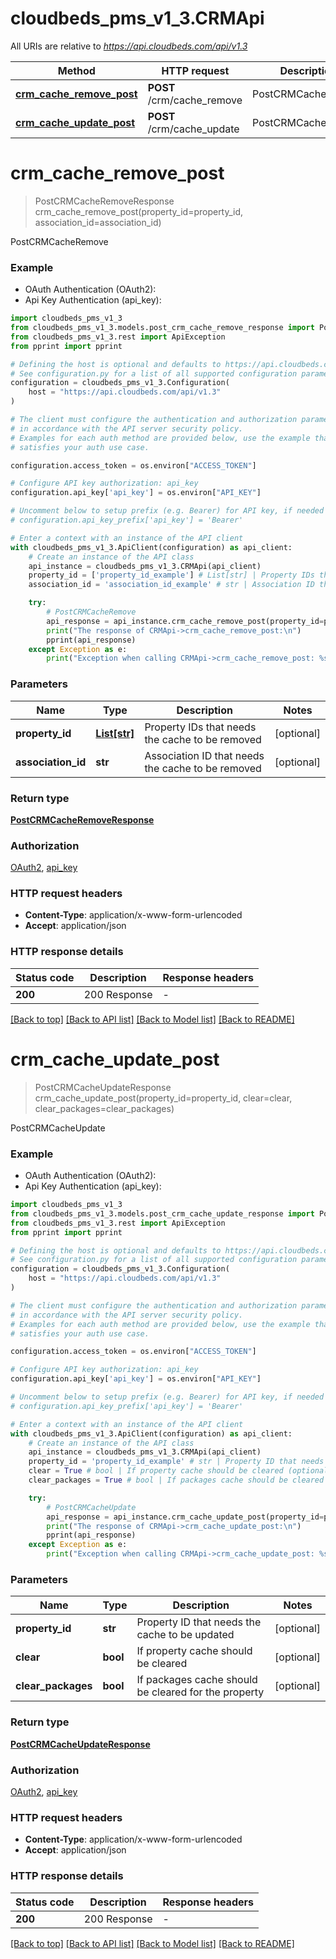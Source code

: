 # cloudbeds_pms_v1_3.CRMApi

All URIs are relative to *https://api.cloudbeds.com/api/v1.3*

Method | HTTP request | Description
------------- | ------------- | -------------
[**crm_cache_remove_post**](CRMApi.md#crm_cache_remove_post) | **POST** /crm/cache_remove | PostCRMCacheRemove
[**crm_cache_update_post**](CRMApi.md#crm_cache_update_post) | **POST** /crm/cache_update | PostCRMCacheUpdate


# **crm_cache_remove_post**
> PostCRMCacheRemoveResponse crm_cache_remove_post(property_id=property_id, association_id=association_id)

PostCRMCacheRemove



### Example

* OAuth Authentication (OAuth2):
* Api Key Authentication (api_key):

```python
import cloudbeds_pms_v1_3
from cloudbeds_pms_v1_3.models.post_crm_cache_remove_response import PostCRMCacheRemoveResponse
from cloudbeds_pms_v1_3.rest import ApiException
from pprint import pprint

# Defining the host is optional and defaults to https://api.cloudbeds.com/api/v1.3
# See configuration.py for a list of all supported configuration parameters.
configuration = cloudbeds_pms_v1_3.Configuration(
    host = "https://api.cloudbeds.com/api/v1.3"
)

# The client must configure the authentication and authorization parameters
# in accordance with the API server security policy.
# Examples for each auth method are provided below, use the example that
# satisfies your auth use case.

configuration.access_token = os.environ["ACCESS_TOKEN"]

# Configure API key authorization: api_key
configuration.api_key['api_key'] = os.environ["API_KEY"]

# Uncomment below to setup prefix (e.g. Bearer) for API key, if needed
# configuration.api_key_prefix['api_key'] = 'Bearer'

# Enter a context with an instance of the API client
with cloudbeds_pms_v1_3.ApiClient(configuration) as api_client:
    # Create an instance of the API class
    api_instance = cloudbeds_pms_v1_3.CRMApi(api_client)
    property_id = ['property_id_example'] # List[str] | Property IDs that needs the cache to be removed (optional)
    association_id = 'association_id_example' # str | Association ID that needs the cache to be removed (optional)

    try:
        # PostCRMCacheRemove
        api_response = api_instance.crm_cache_remove_post(property_id=property_id, association_id=association_id)
        print("The response of CRMApi->crm_cache_remove_post:\n")
        pprint(api_response)
    except Exception as e:
        print("Exception when calling CRMApi->crm_cache_remove_post: %s\n" % e)
```



### Parameters


Name | Type | Description  | Notes
------------- | ------------- | ------------- | -------------
 **property_id** | [**List[str]**](str.md)| Property IDs that needs the cache to be removed | [optional] 
 **association_id** | **str**| Association ID that needs the cache to be removed | [optional] 

### Return type

[**PostCRMCacheRemoveResponse**](PostCRMCacheRemoveResponse.md)

### Authorization

[OAuth2](../README.md#OAuth2), [api_key](../README.md#api_key)

### HTTP request headers

 - **Content-Type**: application/x-www-form-urlencoded
 - **Accept**: application/json

### HTTP response details

| Status code | Description | Response headers |
|-------------|-------------|------------------|
**200** | 200 Response |  -  |

[[Back to top]](#) [[Back to API list]](../README.md#documentation-for-api-endpoints) [[Back to Model list]](../README.md#documentation-for-models) [[Back to README]](../README.md)

# **crm_cache_update_post**
> PostCRMCacheUpdateResponse crm_cache_update_post(property_id=property_id, clear=clear, clear_packages=clear_packages)

PostCRMCacheUpdate



### Example

* OAuth Authentication (OAuth2):
* Api Key Authentication (api_key):

```python
import cloudbeds_pms_v1_3
from cloudbeds_pms_v1_3.models.post_crm_cache_update_response import PostCRMCacheUpdateResponse
from cloudbeds_pms_v1_3.rest import ApiException
from pprint import pprint

# Defining the host is optional and defaults to https://api.cloudbeds.com/api/v1.3
# See configuration.py for a list of all supported configuration parameters.
configuration = cloudbeds_pms_v1_3.Configuration(
    host = "https://api.cloudbeds.com/api/v1.3"
)

# The client must configure the authentication and authorization parameters
# in accordance with the API server security policy.
# Examples for each auth method are provided below, use the example that
# satisfies your auth use case.

configuration.access_token = os.environ["ACCESS_TOKEN"]

# Configure API key authorization: api_key
configuration.api_key['api_key'] = os.environ["API_KEY"]

# Uncomment below to setup prefix (e.g. Bearer) for API key, if needed
# configuration.api_key_prefix['api_key'] = 'Bearer'

# Enter a context with an instance of the API client
with cloudbeds_pms_v1_3.ApiClient(configuration) as api_client:
    # Create an instance of the API class
    api_instance = cloudbeds_pms_v1_3.CRMApi(api_client)
    property_id = 'property_id_example' # str | Property ID that needs the cache to be updated (optional)
    clear = True # bool | If property cache should be cleared (optional)
    clear_packages = True # bool | If packages cache should be cleared for the property (optional)

    try:
        # PostCRMCacheUpdate
        api_response = api_instance.crm_cache_update_post(property_id=property_id, clear=clear, clear_packages=clear_packages)
        print("The response of CRMApi->crm_cache_update_post:\n")
        pprint(api_response)
    except Exception as e:
        print("Exception when calling CRMApi->crm_cache_update_post: %s\n" % e)
```



### Parameters


Name | Type | Description  | Notes
------------- | ------------- | ------------- | -------------
 **property_id** | **str**| Property ID that needs the cache to be updated | [optional] 
 **clear** | **bool**| If property cache should be cleared | [optional] 
 **clear_packages** | **bool**| If packages cache should be cleared for the property | [optional] 

### Return type

[**PostCRMCacheUpdateResponse**](PostCRMCacheUpdateResponse.md)

### Authorization

[OAuth2](../README.md#OAuth2), [api_key](../README.md#api_key)

### HTTP request headers

 - **Content-Type**: application/x-www-form-urlencoded
 - **Accept**: application/json

### HTTP response details

| Status code | Description | Response headers |
|-------------|-------------|------------------|
**200** | 200 Response |  -  |

[[Back to top]](#) [[Back to API list]](../README.md#documentation-for-api-endpoints) [[Back to Model list]](../README.md#documentation-for-models) [[Back to README]](../README.md)

